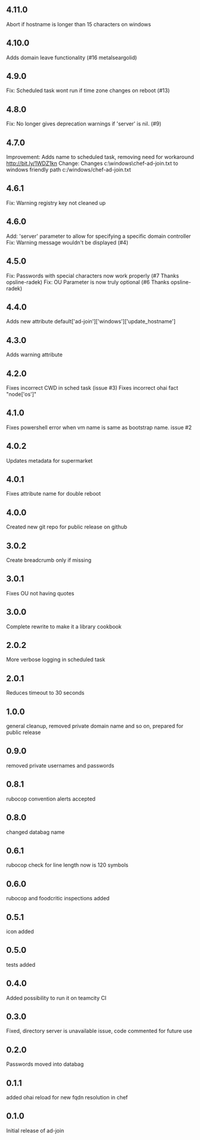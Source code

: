 4.11.0
------
Abort if hostname is longer than 15 characters on windows

4.10.0
------
Adds domain leave functionality (#16 metalseargolid)

4.9.0
-----
Fix: Scheduled task wont run if time zone changes on reboot (#13)

4.8.0
-----
Fix: No longer gives deprecation warnings if 'server' is nil. (#9)

4.7.0
-----
Improvement: Adds name to scheduled task, removing need for workaround http://bit.ly/1WDZ1kn
Change: Changes c:\\windows\\chef-ad-join.txt to windows friendly path c:/windows/chef-ad-join.txt

4.6.1
-----
Fix: Warning registry key not cleaned up

4.6.0
-----
Add: 'server' parameter to allow for specifying a specific domain controller
Fix: Warning message wouldn't be displayed (#4)

4.5.0
-----
Fix: Passwords with special characters now work properly (#7 Thanks opsline-radek)
Fix: OU Parameter is now truly optional (#6 Thanks opsline-radek)

4.4.0
-----
Adds new attribute default['ad-join']['windows']['update_hostname']

4.3.0
-----
Adds warning attribute

4.2.0
-----
Fixes incorrect CWD in sched task (issue #3)
Fixes incorrect ohai fact "node['os']"

4.1.0
-----
Fixes powershell error when vm name is same as bootstrap name.  issue #2

4.0.2
-----
Updates metadata for supermarket

4.0.1
-----
Fixes attribute name for double reboot

4.0.0
-----
Created new git repo for public release on github

3.0.2
-----
Create breadcrumb only if missing

3.0.1
-----
Fixes OU not having quotes

3.0.0
-----
Complete rewrite to make it a library cookbook

2.0.2
-----
More verbose logging in scheduled task

2.0.1
-----
Reduces timeout to 30 seconds

1.0.0
-----
general cleanup, removed private domain name and so on, prepared for public release

0.9.0
-----
removed private usernames and passwords

0.8.1
-----
rubocop convention alerts accepted

0.8.0
-----
changed databag name

0.6.1
-----
rubocop check for line length now is 120 symbols

0.6.0
-----
rubocop and foodcritic inspections added

0.5.1
-----
icon added

0.5.0
-----
tests added

0.4.0
-----
Added possibility to run it on teamcity CI

0.3.0
-----
Fixed, directory server is unavailable issue, code commented for future use

0.2.0
-----
Passwords moved into databag

0.1.1
-----
added ohai reload for new fqdn resolution in chef

0.1.0
-----
Initial release of ad-join
